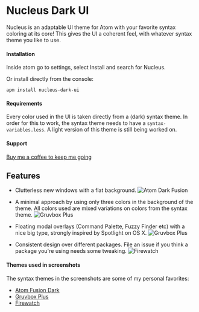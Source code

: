 # Nucleus Dark UI

Nucleus is an adaptable UI theme for Atom with your favorite syntax coloring at its core! This gives the UI a coherent feel, with whatever syntax theme you like to use.

#### Installation
Inside atom go to settings, select Install and search for Nucleus.

Or install directly from the console:

`apm install nucleus-dark-ui`

#### Requirements
Every color used in the UI is taken directly from a (dark) syntax theme. In order for this to work, the syntax theme needs to have a `syntax-variables.less`. A light version of this theme is still being worked on.

#### Support
[Buy me a coffee to keep me going](https://www.paypal.com/cgi-bin/webscr?cmd=_s-xclick&hosted_button_id=YW2GB7ABTVCVA)

## Features
- Clutterless new windows with a flat background.
![Atom Dark Fusion](http://i.imgur.com/UOAuMpg.png)

- A minimal approach by using only three colors in the background of the theme. All colors used are mixed variations on colors from the syntax theme.
![Gruvbox Plus](http://i.imgur.com/SkwaV9x.png)

- Floating modal overlays (Command Palette, Fuzzy Finder etc) with a nice big type, strongly inspired by Spotlight on OS X.
![Gruvbox Plus](http://i.imgur.com/inUen2W.png)

- Consistent design over different packages. File an issue if you think a package you're using needs some tweaking.
![Firewatch](http://i.imgur.com/O3cdoGH.png)

#### Themes used in screenshots
The syntax themes in the screenshots are some of my personal favorites:
- [Atom Fusion Dark](https://atom.io/themes/atom-dark-fusion-syntax)
- [Gruvbox Plus](https://atom.io/themes/gruvbox-plus-syntax)
- [Firewatch](https://atom.io/themes/firewatch-syntax)
